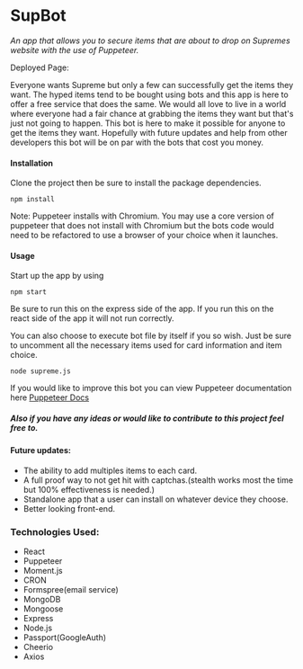 # SupBot
*An app that allows you to secure items that are about to drop on Supremes website with the use of Puppeteer.*

Deployed Page: 

Everyone wants Supreme but only a few can successfully get the items they want. The hyped items tend to be bought using bots and this app is here to offer a free service that does the same. We would all love to live in a world where everyone had a fair chance at grabbing the items they want but that's just not going to happen. This bot is here to make it possible for anyone to get the items they want. Hopefully with future updates and help from other developers this bot will be on par with the bots that cost you money.  


#### Installation

Clone the project then be sure to install the package dependencies.

``` npm install ```

Note: Puppeteer installs with Chromium. You may use a core version of puppeteer that does not install with Chromium but the bots code would need to be refactored to use a browser of your choice when it launches.

#### Usage

Start up the app by using

``` npm start ```

Be sure to run this on the express side of the app. If you run this on the react side of the app it will not run correctly.

You can also choose to execute bot file by itself if you so wish. Just be sure to uncomment all the necessary items used for card information and item choice. 

``` node supreme.js ```

If you would like to improve this bot you can view Puppeteer documentation here [Puppeteer Docs](https://github.com/GoogleChrome/puppeteer/blob/v1.16.0/docs/api.md)

##### Also if you have any ideas or would like to contribute to this project feel free to.

#### Future updates:
* The ability to add multiples items to each card.
* A full proof way to not get hit with captchas.(stealth works most the time but 100% effectiveness is needed.)
* Standalone app that a user can install on whatever device they choose.
* Better looking front-end.

### Technologies Used:
* React 
* Puppeteer
* Moment.js
* CRON
* Formspree(email service)
* MongoDB
* Mongoose
* Express
* Node.js
* Passport(GoogleAuth)
* Cheerio
* Axios

